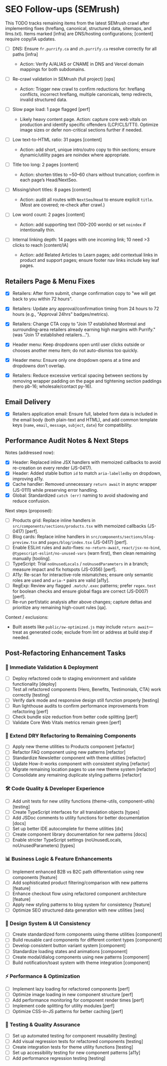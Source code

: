 # SEO Follow-ups (SEMrush)

This TODO tracks remaining items from the latest SEMrush crawl after implementing fixes (hreflang, canonical, structured data, sitemaps, and llms.txt). Items marked [infra] are DNS/hosting configurations; [content] require copy/IA updates.

- [ ] DNS: Ensure `fr.purrify.ca` and `zh.purrify.ca` resolve correctly for all paths [infra]
  - Action: Verify A/ALIAS or CNAME in DNS and Vercel domain mappings for both subdomains.

- [ ] Re-crawl validation in SEMrush (full project) [ops]
  - Action: Trigger new crawl to confirm reductions for: hreflang conflicts, incorrect hreflang, multiple canonicals, temp redirects, invalid structured data.

- [ ] Slow page load: 1 page flagged [perf]
  - Likely heavy content page. Action: capture core web vitals on production and identify specific offenders (LCP/CLS/TTI). Optimize image sizes or defer non-critical sections further if needed.

- [ ] Low text-to-HTML ratio: 31 pages [content]
  - Action: add short, unique intro/outro copy to thin sections; ensure dynamic/utility pages are noindex where appropriate.

- [ ] Title too long: 2 pages [content]
  - Action: shorten titles to ~50–60 chars without truncation; confirm in each page’s Head/NextSeo.

- [ ] Missing/short titles: 8 pages [content]
  - Action: audit all routes with `NextSeo`/`Head` to ensure explicit `title`. (Most are covered; re-check after crawl.)

- [ ] Low word count: 2 pages [content]
  - Action: add supporting text (100–200 words) or set `noindex` if intentionally thin.

- [ ] Internal linking depth: 14 pages with one incoming link; 10 need >3 clicks to reach [content/IA]
  - Action: add Related Articles to Learn pages; add contextual links in product and support pages; ensure footer nav links include key leaf pages.

## Retailers Page & Menu Fixes

- [x] Retailers: After form submit, change confirmation copy to "we will get back to you within 72 hours".
- [x] Retailers: Update any approval/confirmation timing from 24 hours to 72 hours (e.g., "Approval 24hrs" badges/metrics).
- [x] Retailers: Change CTA copy to "Join 17 established Montreal and surrounding-area retailers already earning high margins with Purrify." (was "Join 17 established retailers...").
- [x] Header menu: Keep dropdowns open until user clicks outside or chooses another menu item; do not auto-dismiss too quickly.
- [x] Header menu: Ensure only one dropdown opens at a time and dropdowns don’t overlap.

- [x] Retailers: Reduce excessive vertical spacing between sections by removing wrapper padding on the page and tightening section paddings (hero pb-16; wholesale/contact py-16).

## Email Delivery

- [x] Retailers application email: Ensure full, labeled form data is included in the email body (both plain-text and HTML), and add common template keys (`name`, `email`, `message`, `subject`, `date`) for compatibility.

## Performance Audit Notes & Next Steps

Notes (addressed now):
- [x] Header: Replaced inline JSX handlers with memoized callbacks to avoid re-creation on every render (JS-0417).
- [x] Header: Added stable button `id` to match `aria-labelledby` on dropdown, improving a11y.
- [x] Cache handler: Removed unnecessary `return await` in async wrapper (JS-0111) while preserving error handling.
- [x] Global: Standardized `catch (err)` naming to avoid shadowing and reduce confusion.

Next steps (proposed):
- [ ] Products grid: Replace inline handlers in `src/components/sections/products.tsx` with memoized callbacks (JS-0417) [perf].
- [ ] Blog cards: Replace inline handlers in `src/components/sections/blog-preview.tsx` and `pages/blog/index.tsx` (JS-0417) [perf].
- [ ] Enable ESLint rules and auto-fixes: `no-return-await`, `react/jsx-no-bind`, `@typescript-eslint/no-unused-vars` (warn first), then clean remaining manually [tooling].
- [ ] TypeScript: Trial `noUnusedLocals` / `noUnusedParameters` in a branch; measure impact and fix hotspots (JS-0356) [perf].
- [ ] A11y: Re-scan for interactive-role mismatches; ensure only semantic roles are used and `aria-*` pairs are valid [a11y].
- [ ] RegExp: Review any flagged `.match/.exec` patterns; prefer `regex.test` for boolean checks and ensure global flags are correct (JS-D007) [perf].
- [ ] Re-run perf/static analysis after above changes; capture deltas and prioritize any remaining high-count rules [qa].

Context / exclusions:
- Built assets like `public/sw-optimized.js` may include `return await`—treat as generated code; exclude from lint or address at build step if needed.

## Post-Refactoring Enhancement Tasks

### 🔄 Immediate Validation & Deployment
- [ ] Deploy refactored code to staging environment and validate functionality [deploy]
- [ ] Test all refactored components (Hero, Benefits, Testimonials, CTA) work correctly [testing]
- [ ] Verify dark mode and responsive design still function properly [testing]
- [ ] Run lighthouse audits to confirm performance improvements from refactoring [perf]
- [ ] Check bundle size reduction from better code splitting [perf]
- [ ] Validate Core Web Vitals metrics remain green [perf]

### 🚀 Extend DRY Refactoring to Remaining Components
- [ ] Apply new theme utilities to Products component [refactor]
- [ ] Refactor FAQ component using new patterns [refactor]
- [ ] Standardize Newsletter component with theme utilities [refactor]
- [ ] Update How-it-works component with consistent styling [refactor]
- [ ] Migrate remaining location pages to use new theme system [refactor]
- [ ] Consolidate any remaining duplicate styling patterns [refactor]

### 🛠 Code Quality & Developer Experience
- [ ] Add unit tests for new utility functions (theme-utils, component-utils) [testing]
- [ ] Create TypeScript interfaces for all translation objects [types]
- [ ] Add JSDoc comments to utility functions for better documentation [docs]
- [ ] Set up better IDE autocomplete for theme utilities [dx]
- [ ] Create component library documentation for new patterns [docs]
- [ ] Enable stricter TypeScript settings (noUnusedLocals, noUnusedParameters) [types]

### 📊 Business Logic & Feature Enhancements
- [ ] Implement enhanced B2B vs B2C path differentiation using new components [feature]
- [ ] Add sophisticated product filtering/comparison with new patterns [feature]
- [ ] Enhance checkout flow using refactored component architecture [feature]
- [ ] Apply new styling patterns to blog system for consistency [feature]
- [ ] Optimize SEO structured data generation with new utilities [seo]

### 🎨 Design System & UI Consistency
- [ ] Create standardized form components using theme utilities [component]
- [ ] Build reusable card components for different content types [component]
- [ ] Develop consistent button variant system [component]
- [ ] Standardize loading states and animations [component]
- [ ] Create modal/dialog components using new patterns [component]
- [ ] Build notification/toast system with theme integration [component]

### ⚡ Performance & Optimization
- [ ] Implement lazy loading for refactored components [perf]
- [ ] Optimize image loading in new component structure [perf]
- [ ] Add performance monitoring for component render times [perf]
- [ ] Implement code splitting for utility modules [perf]
- [ ] Optimize CSS-in-JS patterns for better caching [perf]

### 🧪 Testing & Quality Assurance
- [ ] Set up automated testing for component reusability [testing]
- [ ] Add visual regression tests for refactored components [testing]
- [ ] Create integration tests for theme utility functions [testing]
- [ ] Set up accessibility testing for new component patterns [a11y]
- [ ] Add performance regression testing [testing]

